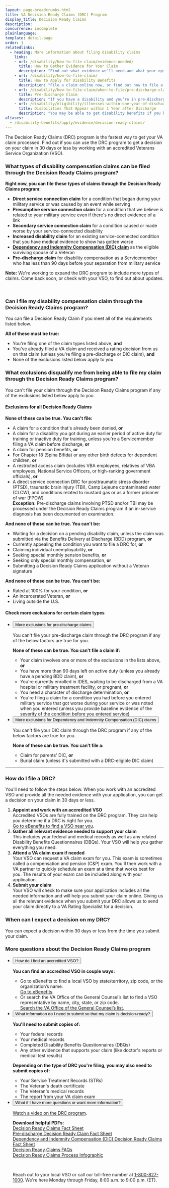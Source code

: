 ```yaml
---
layout: page-breadcrumbs.html
title: VA Decision Ready Claims (DRC) Program
display_title: Decision Ready Claims
description: 
concurrence: incomplete
plainlanguage: 
template: detail-page
order: 1
relatedlinks:
  - heading: More information about filing disability claims
    links:
    - url: /disability/how-to-file-claim/evidence-needed/
      title: How to Gather Evidence for Your Claim
      description: "Find out what evidence we’ll need—and what your options are for gathering documents to support your claim."
    - url: /disability/how-to-file-claim/
      title: How to Apply for Disability Benefits
      description: "File a claim online now, or find out how to file a claim in person, by mail, or with the help of a trained professional."
    - url: /disability/how-to-file-claim/when-to-file/pre-discharge-claim/
      title: Pre-discharge Claim
      description: "If you have a disability and you’re in pre-discharge status right now, you can file a pre-discharge disability claim 180 to 90 days before you leave the military."
    - url: /disability/eligibility/illnesses-within-one-year-of-discharge/
      title: Disabilities That Appear within 1 Year after Discharge
      description: "You may be able to get disability benefits if you have an illness that started within a year after you were discharged from service."
aliases:
  - /disability-benefits/apply/evidence/decision-ready-claims/
---
```

<div itemprop="description" class="va-introtext">
  
The Decision Ready Claims (DRC) program is the fastest way to get your VA claim processed. Find out if you can use the DRC program to get a decision on your claim in 30 days or less by working with an accredited Veterans Service Organization (VSO).

</div>

<div class="feature" markdown="0" itemscope itemtype="http://schema.org/Question">

<h3 itemprop="name">What types of disability compensation claims can be filed through the Decision Ready Claims program?</h3>
<div itemprop="acceptedAnswer" itemscope itemtype="http://schema.org/Answer">
<div itemprop="text">

**Right now, you can file these types of claims through the Decision Ready Claims program:**

- **Direct service connection claim** for a condition that began during your military service or was caused by an event while serving
- **Presumptive service connection claim** for a condition that we believe is related to your military service even if there's no direct evidence of a link
- **Secondary service connection claim** for a condition caused or made worse by your service-connected disability
- **Increased disability claim** for an existing service-connected condition that you have medical evidence to show has gotten worse
- **[Dependency and Indemnity Compensation (DIC) claim](/burials-memorials/dependency-indemnity-compensation/)** as the eligible surviving spouse of a Veteran 
- **Pre-discharge claim** for disability compensation as a Servicemember who has less than 90 days before your separation from military service

**Note:** We're working to expand the DRC program to include more types of claims. Come back soon, or check with your VSO, to find out about updates.

</div>
</div>

<br>

<h3 itemprop="name">Can I file my disability compensation claim through the Decision Ready Claims program?</h3>
<div itemprop="acceptedAnswer" itemscope itemtype="http://schema.org/Answer">
<div itemprop="text">

You can file a Decision Ready Claim if you meet all of the requirements listed below.

**All of these must be true:**

- You're filing one of the claim types listed above, **and**
- You've already filed a VA claim and received a rating decision from us on that claim (unless you're filing a pre-discharge or DIC claim), **and**
- None of the exclusions listed below apply to you

</div>
</div>
</div>

<span id="exclusions"></span>
<h3 itemprop="name">What exclusions disqualify me from being able to file my claim through the Decision Ready Claims program?</h3>
<div itemprop="acceptedAnswer" itemscope itemtype="http://schema.org/Answer">
<div itemprop="text">

You can't file your claim through the Decision Ready Claims program if any of the exclusions listed below apply to you.

<h4>Exclusions for all Decision Ready Claims</h4>

**None of these can be true. You can't file:**
- A claim for a condition that's already been denied, **or**
- A claim for a disability you got during an earlier period of active duty for training or inactive duty for training, unless you're a Servicemember filing a VA claim before discharge, **or**
- A claim for pension benefits, **or**
- For Chapter 18 (Spina Bifida) or any other birth defects for dependent children, **or**
- A restricted access claim (includes VBA employees, relatives of VBA employees, National Service Officers, or high-ranking government officials), **or**
- A direct service connection DRC for posttraumatic stress disorder (PTSD), traumatic brain injury (TBI), Camp Lejeune contaminated water (CLCW), and conditions related to mustard gas or as a former prisoner of war (FPOW)<br>
**Exception:** Pre-discharge claims involving PTSD and/or TBI may be processed under the Decision Ready Claims program if an in-service diagnosis has been documented on examination.

**And none of these can be true. You can't be:**
- Waiting for a decision on a pending disability claim, unless the claim was submitted via the Benefits Delivery at Discharge (BDD) program, **or**
- Currently appealing the condition you want to file a DRC for, **or**
- Claiming individual unemployability, **or**
- Seeking special monthly pension benefits, **or**
- Seeking only special monthly compensation, **or**
- Submitting a Decision Ready Claims application without a Veteran signature

**And none of these can be true. You can't be:**
- Rated at 100% for your condition, **or**
- An incarcerated Veteran, **or**
- Living outside the U.S.

</div>
</div>

<h4>Check more exclusions for certain claim types</h4>

<ul class="usa-accordion" aria-multiselectable="true">
<li>
<button class="usa-button-unstyled usa-accordion-button" aria-controls="exclusions-predischarge">More exclusions for pre-discharge claims</button>
<div id="exclusions-predischarge" class="usa-accordion-content">

You can't file your pre-discharge claim through the DRC program if any of the below factors are true for you.

**None of these can be true. You can't file a claim if:**
- Your claim involves one or more of the exclusions in the lists above, **or**
- You have more than 90 days left on active duty (unless you already have a pending BDD claim), **or**
- You're currently enrolled in IDES, waiting to be discharged from a VA hospital or military treatment facility, or pregnant, **or**
- You need a character of discharge determination, **or**
- You're filing a claim for a condition you had before you entered military service that got worse during your service or was noted when you entered (unless you provide baseline evidence of the severity of the condition before you entered service)

</div>
</li>
<li>
<button class="usa-button-unstyled usa-accordion-button" aria-controls="exclusions-dic">More exclusions for Dependency and Indemnity Compensation (DIC) claims</button>
<div id="exclusions-dic" class="usa-accordion-content">

You can't file your DIC claim through the DRC program if any of the below factors are true for you.

**None of these can be true. You can't file a:**
- Claim for parents' DIC, **or**
- Burial claim (unless it's submitted with a DRC-eligible DIC claim)

</div>
</li>
</ul>

-----

<span id="how-to-file"></span>
### How do I file a DRC?

You'll need to follow the steps below. When you work with an accredited VSO and provide all the needed evidence with your application, you can get a decision on your claim in 30 days or less.

<ol class="process">
  <li class="process-step list-one"><strong>Appoint and work with an accredited VSO</strong><br>
    Accredited VSOs are fully trained on the DRC program. They can help you determine if a DRC is right for you.<br>
    <a href="https://www.ebenefits.va.gov/ebenefits/vso-search">Go to eBenefits to find a VSO near you</a>.
    </li>  
  <li class="process-step list-two"><strong>Gather all relevant evidence needed to support your claim</strong><br>
    This includes your federal and medical records as well as any related Disability Benefits Questionnaires (DBQs). Your VSO will help you gather everything you need.
    </li>
  <li class="process-step list-three"><strong>Attend a VA claim exam if needed</strong><br>
    Your VSO can request a VA claim exam for you. This exam is sometimes called a compensation and pension (C&P) exam. You'll then work with a VA partner to quickly schedule an exam at a time that works best for you. The results of your exam can be included along with your application.
    </li>
  <li class="process-step list-four"><strong>Submit your claim</strong><br>
    Your VSO will check to make sure your application includes all the needed information and will help you submit your claim online. Giving us all the relevant evidence when you submit your DRC allows us to send your claim directly to a VA Rating Specialist for a decision.
    </li>  
</ol>

### When can I expect a decision on my DRC?

You can expect a decision within 30 days or less from the time you submit your claim.

### More questions about the Decision Ready Claims program

<ul class="usa-accordion" aria-multiselectable="true">
<li>
<button class="usa-button-unstyled usa-accordion-button" aria-controls="more-vso">How do I find an accredited VSO?</button>
<div id="more-vso" class="usa-accordion-content">
 
**You can find an accredited VSO in couple ways:**
- Go to eBenefits to find a local VSO by state/territory, zip code, or the organization’s name.<br>
<a href="https://www.ebenefits.va.gov/ebenefits/vso-search">Go to eBenefits</a>.
- Or search the VA Office of the General Counsel’s list to find a VSO representative by name, city, state, or zip code.<br>
<a href="https://www.va.gov/ogc/apps/accreditation/index.asp">Search the VA Office of the General Counsel’s list</a>.

</div>
</li>
<li>
<button class="usa-button-unstyled usa-accordion-button" aria-controls="more-submit">What information do I need to submit so that my claim is decision-ready?</button>
<div id="more-submit" class="usa-accordion-content">

**You'll need to submit copies of:**
- Your federal records
- Your medical records
- Completed Disability Benefits Questionnaires (DBQs)
- Any other evidence that supports your claim (like doctor's reports or medical test results)

**Depending on the type of DRC you're filing, you may also need to submit copies of:**
- Your Service Treatment Records (STRs)
- The Veteran's death certificate
- The Veteran's medical records
- The report from your VA claim exam
    
</div>
</li>
<li>
<button class="usa-button-unstyled usa-accordion-button" aria-controls="more-info">What if I have more questions or want more information?</button>
<div id="more-info" class="usa-accordion-content">
  
[Watch a video on the DRC program](https://www.youtube.com/watch?v=l3P9CWCy9m4).

**Download helpful PDFs:**<br>
<a href="https://www.benefits.va.gov/COMPENSATION/docs/drc-factsheet.pdf">Decision Ready Claims Fact Sheet</a><br>
<a href="https://www.benefits.va.gov/COMPENSATION/docs/drc-factsheet-predischarge.pdf">Pre-discharge Decision Ready Claim Fact Sheet</a><br>
<a href="https://www.benefits.va.gov/COMPENSATION/docs/drc-factsheet-dic.pdf">Dependency and Indemnity Compensation (DIC) Decision Ready Claims Fact Sheet</a><br>
<a href="https://www.benefits.va.gov/COMPENSATION/docs/drc-faqs.pdf">Decision Ready Claims FAQs</a><br> 
<a href="https://www.benefits.va.gov/COMPENSATION/docs/drc-poster.pdf">Decision Ready Claims Process Infographic</a><br>


<br>

Reach out to your local VSO or call our toll-free number at <a href="tel:+1phonenumber">1-800-827-1000</a>. We're here Monday through Friday, 8:00 a.m. to 9:00 p.m. (ET).

</div>
</li>
</ul>

